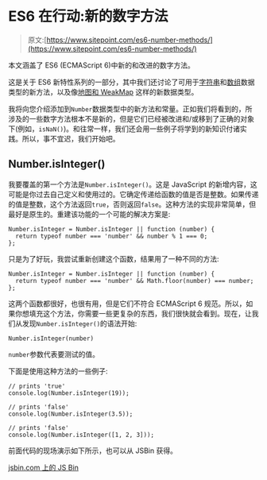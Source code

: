 # ES6 在行动:新的数字方法

> 原文:[https://www.sitepoint.com/es6-number-methods/](https://www.sitepoint.com/es6-number-methods/)

本文涵盖了 ES6 (ECMAScript 6)中新的和改进的数字方法。

这是关于 ES6 新特性系列的一部分，其中我们还讨论了可用于[字符串](https://www.sitepoint.com/es6-string-methods-string-prototype/)和[数组](https://www.sitepoint.com/es6-array-methods-array-prototype/)数据类型的新方法，以及像[地图和 WeakMap](https://www.sitepoint.com/preparing-ecmascript-6-map-weakmap/) 这样的新数据类型。

我将向您介绍添加到`Number`数据类型中的新方法和常量。正如我们将看到的，所涉及的一些数字方法根本不是新的，但是它们已经被改进和/或移到了正确的对象下(例如，`isNaN()`)。和往常一样，我们还会用一些例子将学到的新知识付诸实践。所以，事不宜迟，我们开始吧。

## Number.isInteger()

我要覆盖的第一个方法是`Number.isInteger()`。这是 JavaScript 的新增内容，这可能是你过去自己定义和使用过的。它确定传递给函数的值是否是整数。如果传递的值是整数，这个方法返回`true`，否则返回`false`。这种方法的实现非常简单，但最好是原生的。重建该功能的一个可能的解决方案是:

```
Number.isInteger = Number.isInteger || function (number) {
  return typeof number === 'number' && number % 1 === 0;
}; 
```

只是为了好玩，我尝试重新创建这个函数，结果用了一种不同的方法:

```
Number.isInteger = Number.isInteger || function (number) {
  return typeof number === 'number' && Math.floor(number) === number;
}; 
```

这两个函数都很好，也很有用，但是它们不符合 ECMAScript 6 规范。所以，如果你想填充这个方法，你需要一些更复杂的东西，我们很快就会看到。现在，让我们从发现`Number.isInteger()`的语法开始:

```
Number.isInteger(number) 
```

`number`参数代表要测试的值。

下面是使用这种方法的一些例子:

```
// prints 'true'
console.log(Number.isInteger(19));

// prints 'false'
console.log(Number.isInteger(3.5));

// prints 'false'
console.log(Number.isInteger([1, 2, 3])); 
```

前面代码的现场演示如下所示，也可以从 JSBin 获得。

[jsbin.com 上的 JS Bin](https://jsbin.com/valahe/embed?js,console)